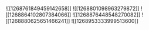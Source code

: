 ![[1268761849459142658]]
![[1268801098963279872]]
![[1268864102807384066]]
![[1268876448548270082]]
![[1268880625651466241]]
![[1268953333999513600]]
